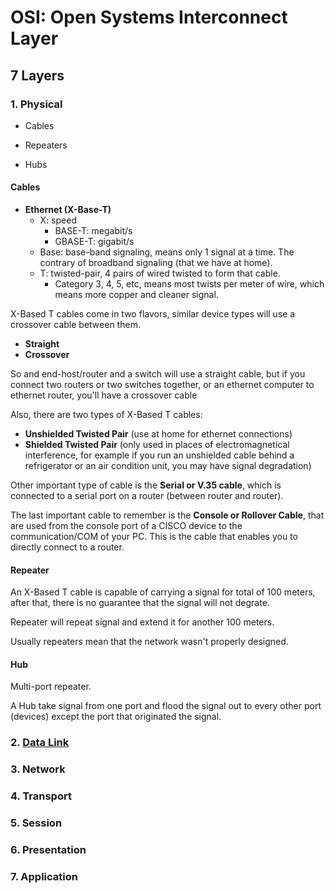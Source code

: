 # OSI: Open Systems Interconnect Layer

## 7 Layers

### 1. Physical

* Cables
	
* Repeaters
* Hubs

#### Cables

* __Ethernet (X-Base-T)__
	* X: speed
		* BASE-T: megabit/s
		* GBASE-T: gigabit/s
	* Base: base-band signaling, means only 1 signal at a time. The contrary of broadband signaling (that we have at home).
	* T: twisted-pair, 4 pairs of wired twisted to form that cable.
		* Category 3, 4, 5, etc, means most twists per meter of wire, which means more copper and cleaner signal.

X-Based T cables come in two flavors, similar device types will use a crossover cable between them.
* __Straight__
* __Crossover__

So and end-host/router and a switch will use a straight cable, but if you connect two routers or two switches together, or an ethernet computer to ethernet router, you'll have a crossover cable

Also, there are two types of X-Based T cables:
* __Unshielded Twisted Pair__ (use at home for ethernet connections)
* __Shielded Twisted Pair__ (only used in places of electromagnetical interference, for example if you run an unshielded cable behind a refrigerator or an air condition unit, you may have signal degradation)

Other important type of cable is the __Serial or V.35 cable__, which is connected to a serial port on a router (between router and router).

The last important cable to remember is the __Console or Rollover Cable__, that are used from the console port of a CISCO device to the communication/COM of your PC. This is the cable that enables you to directly connect to a router.

#### Repeater

An X-Based T cable is capable of carrying a signal for total of 100 meters, after that, there is no guarantee that the signal will not degrate.

Repeater will repeat signal and extend it for another 100 meters.

Usually repeaters mean that the network wasn't properly designed.

#### Hub

Multi-port repeater.

A Hub take signal from one port and flood the signal out to every other port (devices) except the port that originated the signal.

### 2. [Data Link](./data-link)

### 3. Network

### 4. Transport

### 5. Session

### 6. Presentation

### 7. Application